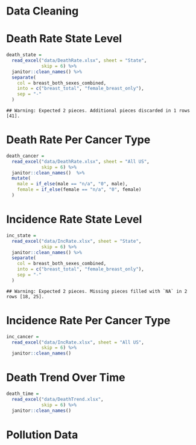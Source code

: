 Data Cleaning
================

# Death Rate State Level

``` r
death_state =
  read_excel("data/DeathRate.xlsx", sheet = "State", 
             skip = 6) %>%
  janitor::clean_names() %>% 
  separate(
    col = breast_both_sexes_combined,
    into = c("breast_total", "female_breast_only"),
    sep = "-"
  )
```

    ## Warning: Expected 2 pieces. Additional pieces discarded in 1 rows [41].

# Death Rate Per Cancer Type

``` r
death_cancer =
  read_excel("data/DeathRate.xlsx", sheet = "All US", 
             skip = 6) %>%
  janitor::clean_names()  %>%
  mutate(
    male = if_else(male == "n/a", "0", male),
    female = if_else(female == "n/a", "0", female)
  )
```

# Incidence Rate State Level

``` r
inc_state =
  read_excel("data/IncRate.xlsx", sheet = "State", 
             skip = 6) %>%
  janitor::clean_names() %>% 
  separate(
    col = breast_both_sexes_combined,
    into = c("breast_total", "female_breast_only"),
    sep = "-"
  )
```

    ## Warning: Expected 2 pieces. Missing pieces filled with `NA` in 2 rows [18, 25].

# Incidence Rate Per Cancer Type

``` r
inc_cancer =
  read_excel("data/IncRate.xlsx", sheet = "All US", 
             skip = 6) %>%
  janitor::clean_names()
```

# Death Trend Over Time

``` r
death_time =
  read_excel("data/DeathTrend.xlsx", 
             skip = 6) %>%
  janitor::clean_names()
```

# Pollution Data
